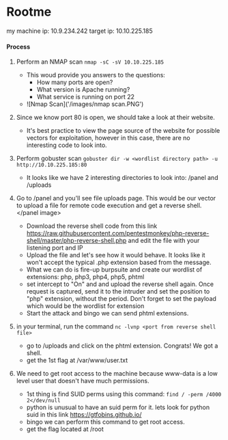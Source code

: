 # Rootme
my machine ip: 10.9.234.242
target ip: 10.10.225.185

#### Process
1. Perform an NMAP scan `nmap -sC -sV 10.10.225.185`
    - This woud provide you answers to the questions:
        - How many ports are open?
        - What version is Apache running?
        - What service is running on port 22
    - ![Nmap Scan]('/images/nmap scan.PNG')
2. Since we know port 80 is open, we should take a look at their website.
    <home page image>
    - It's best practice to view the page source of the website for possible vectors for exploitation, however in this case, there are no interesting code to look into.
3. Perform gobuster scan `gobuster dir -w <wordlist directory path> -u http://10.10.225.185:80`
    - It looks like we have 2 interesting directories to look into: /panel and /uploads
    <gobuster image>
4. Go to /panel and you'll see file uploads page. This would be our vector to upload a file for remote code execution and get a reverse shell.
    </panel image>
    - Download the reverse shell code from this link https://raw.githubusercontent.com/pentestmonkey/php-reverse-shell/master/php-reverse-shell.php and edit the file with your listening port and IP
    - Upload the file and let's see how it would behave. It looks like it won't accept the typical .php extension based from the message.
        <denied upload image>
    - What we can do is fire-up burpsuite and create our wordlist of extensions: php, php3, php4, php5, phtml
    - set intercept to "On" and and upload the reverse shell again. Once request is captured, send it to the intruder and set the position to "php" extension, without the period. Don't forget to set the payload which would be the wordlist for extension
        <position set burp>
    - Start the attack and bingo we can send phtml extensions.
        <success upload burp>
5. in your terminal, run the command `nc -lvnp <port from reverse shell file>`
    <netcat image>
    - go to /uploads and click on the phtml extension. Congrats! We got a shell.
        <uploads directory image>
        <reverse shell image>
    - get the 1st flag at /var/www/user.txt

6. We need to get root access to the machine because www-data is a low level user that doesn't have much permissions.
    - 1st thing is find SUID perms using this command: `find / -perm /4000 2</dev/null`
        <suid perm image>
    - python is unusual to have an suid perm for it. lets look for python suid in this link https://gtfobins.github.io/
        <gtfobins image python>
    - bingo we can perform this command to get root access.
    - get the flag located at /root
